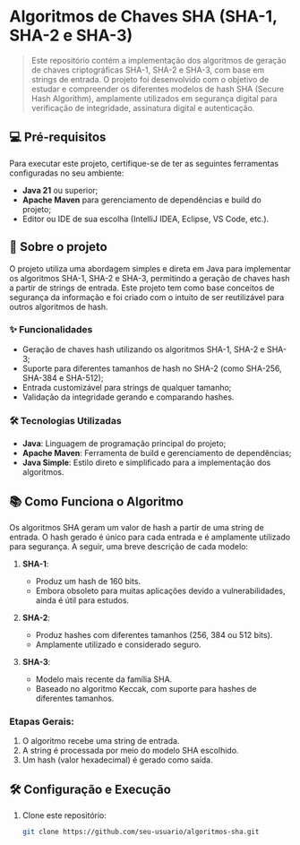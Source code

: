 # Algoritmos de Chaves SHA (SHA-1, SHA-2 e SHA-3)

> Este repositório contém a implementação dos algoritmos de geração de chaves criptográficas SHA-1, SHA-2 e SHA-3, com base em strings de entrada. O projeto foi desenvolvido com o objetivo de estudar e compreender os diferentes modelos de hash SHA (Secure Hash Algorithm), amplamente utilizados em segurança digital para verificação de integridade, assinatura digital e autenticação.

## 💻 Pré-requisitos

Para executar este projeto, certifique-se de ter as seguintes ferramentas configuradas no seu ambiente:

- **Java 21** ou superior;
- **Apache Maven** para gerenciamento de dependências e build do projeto;
- Editor ou IDE de sua escolha (IntelliJ IDEA, Eclipse, VS Code, etc.).

## 🚀 Sobre o projeto

O projeto utiliza uma abordagem simples e direta em Java para implementar os algoritmos SHA-1, SHA-2 e SHA-3, permitindo a geração de chaves hash a partir de strings de entrada. Este projeto tem como base conceitos de segurança da informação e foi criado com o intuito de ser reutilizável para outros algoritmos de hash.

### ✨ Funcionalidades

- Geração de chaves hash utilizando os algoritmos SHA-1, SHA-2 e SHA-3;
- Suporte para diferentes tamanhos de hash no SHA-2 (como SHA-256, SHA-384 e SHA-512);
- Entrada customizável para strings de qualquer tamanho;
- Validação da integridade gerando e comparando hashes.

### 🛠️ Tecnologias Utilizadas

- **Java**: Linguagem de programação principal do projeto;
- **Apache Maven**: Ferramenta de build e gerenciamento de dependências;
- **Java Simple**: Estilo direto e simplificado para a implementação dos algoritmos.

## 📚 Como Funciona o Algoritmo

Os algoritmos SHA geram um valor de hash a partir de uma string de entrada. O hash gerado é único para cada entrada e é amplamente utilizado para segurança. A seguir, uma breve descrição de cada modelo:

1. **SHA-1**: 
   - Produz um hash de 160 bits.
   - Embora obsoleto para muitas aplicações devido a vulnerabilidades, ainda é útil para estudos.

2. **SHA-2**:
   - Produz hashes com diferentes tamanhos (256, 384 ou 512 bits).
   - Amplamente utilizado e considerado seguro.

3. **SHA-3**:
   - Modelo mais recente da família SHA.
   - Baseado no algoritmo Keccak, com suporte para hashes de diferentes tamanhos.

### Etapas Gerais:
1. O algoritmo recebe uma string de entrada.
2. A string é processada por meio do modelo SHA escolhido.
3. Um hash (valor hexadecimal) é gerado como saída.

## 🛠️ Configuração e Execução

1. Clone este repositório:
   ```bash
   git clone https://github.com/seu-usuario/algoritmos-sha.git
